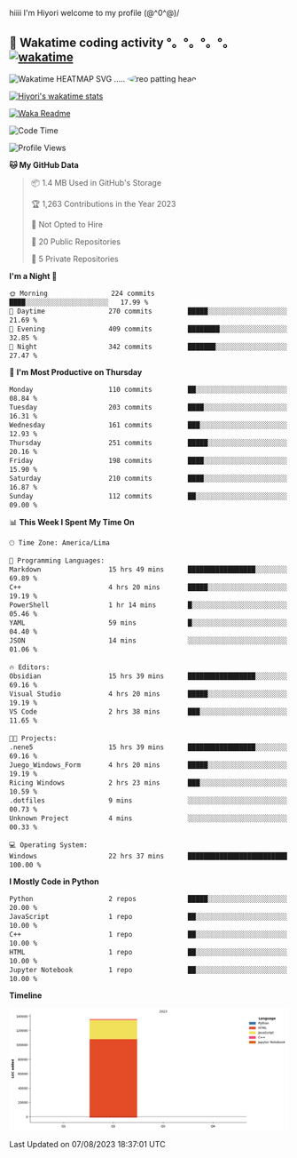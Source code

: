 hiiii I'm Hiyori welcome to my profile \(@^0^@)/

## 🦄 Wakatime coding activity °。°。°。°。[![wakatime](https://wakatime.com/badge/user/49dba2c5-26e1-43a7-9d07-e0f8613d1227.svg)](https://wakatime.com/@49dba2c5-26e1-43a7-9d07-e0f8613d1227) 
<img src="https://wakatime.com/share/@ziajoriii7/ef87015d-57e0-4afb-bb56-1a99a24ea312.svg" width="600" alt="Wakatime HEATMAP SVG"/> ..... <img src="https://i.postimg.cc/RFM2CQFY/reo-patting.webp" alt="reo patting head" width="200" style="border-radius: 50%;">

 [![Hiyori's wakatime stats](https://github-readme-stats.vercel.app/api/wakatime?username=ziajoriii7&theme=buefy&range=last_year&is_including_today=true&layout=compact&hide=markdown)](https://github.com/anuraghazra/github-readme-stats)
 

[![Waka Readme](https://github.com/hiyorijl/hiyorijl/actions/workflows/Waka%20Readme.yml/badge.svg)](https://github.com/hiyorijl/hiyorijl/actions/workflows/Waka%20Readme.yml)

<!--START_SECTION:waka-->
![Code Time](http://img.shields.io/badge/Code%20Time-273%20hrs%204%20mins-blue)

![Profile Views](http://img.shields.io/badge/Profile%20Views-1-blue)

**🐱 My GitHub Data** 

> 📦 1.4 MB Used in GitHub's Storage 
 > 
> 🏆 1,263 Contributions in the Year 2023
 > 
> 🚫 Not Opted to Hire
 > 
> 📜 20 Public Repositories 
 > 
> 🔑 5 Private Repositories 
 > 
**I'm a Night 🦉** 

```text
🌞 Morning                224 commits         ████░░░░░░░░░░░░░░░░░░░░░   17.99 % 
🌆 Daytime                270 commits         █████░░░░░░░░░░░░░░░░░░░░   21.69 % 
🌃 Evening                409 commits         ████████░░░░░░░░░░░░░░░░░   32.85 % 
🌙 Night                  342 commits         ███████░░░░░░░░░░░░░░░░░░   27.47 % 
```
📅 **I'm Most Productive on Thursday** 

```text
Monday                   110 commits         ██░░░░░░░░░░░░░░░░░░░░░░░   08.84 % 
Tuesday                  203 commits         ████░░░░░░░░░░░░░░░░░░░░░   16.31 % 
Wednesday                161 commits         ███░░░░░░░░░░░░░░░░░░░░░░   12.93 % 
Thursday                 251 commits         █████░░░░░░░░░░░░░░░░░░░░   20.16 % 
Friday                   198 commits         ████░░░░░░░░░░░░░░░░░░░░░   15.90 % 
Saturday                 210 commits         ████░░░░░░░░░░░░░░░░░░░░░   16.87 % 
Sunday                   112 commits         ██░░░░░░░░░░░░░░░░░░░░░░░   09.00 % 
```


📊 **This Week I Spent My Time On** 

```text
🕑︎ Time Zone: America/Lima

💬 Programming Languages: 
Markdown                 15 hrs 49 mins      █████████████████░░░░░░░░   69.89 % 
C++                      4 hrs 20 mins       █████░░░░░░░░░░░░░░░░░░░░   19.19 % 
PowerShell               1 hr 14 mins        █░░░░░░░░░░░░░░░░░░░░░░░░   05.46 % 
YAML                     59 mins             █░░░░░░░░░░░░░░░░░░░░░░░░   04.40 % 
JSON                     14 mins             ░░░░░░░░░░░░░░░░░░░░░░░░░   01.06 % 

🔥 Editors: 
Obsidian                 15 hrs 39 mins      █████████████████░░░░░░░░   69.16 % 
Visual Studio            4 hrs 20 mins       █████░░░░░░░░░░░░░░░░░░░░   19.19 % 
VS Code                  2 hrs 38 mins       ███░░░░░░░░░░░░░░░░░░░░░░   11.65 % 

🐱‍💻 Projects: 
.nene5                   15 hrs 39 mins      █████████████████░░░░░░░░   69.16 % 
Juego_Windows_Form       4 hrs 20 mins       █████░░░░░░░░░░░░░░░░░░░░   19.19 % 
Ricing Windows           2 hrs 23 mins       ███░░░░░░░░░░░░░░░░░░░░░░   10.59 % 
.dotfiles                9 mins              ░░░░░░░░░░░░░░░░░░░░░░░░░   00.73 % 
Unknown Project          4 mins              ░░░░░░░░░░░░░░░░░░░░░░░░░   00.33 % 

💻 Operating System: 
Windows                  22 hrs 37 mins      █████████████████████████   100.00 % 
```

**I Mostly Code in Python** 

```text
Python                   2 repos             █████░░░░░░░░░░░░░░░░░░░░   20.00 % 
JavaScript               1 repo              ██░░░░░░░░░░░░░░░░░░░░░░░   10.00 % 
C++                      1 repo              ██░░░░░░░░░░░░░░░░░░░░░░░   10.00 % 
HTML                     1 repo              ██░░░░░░░░░░░░░░░░░░░░░░░   10.00 % 
Jupyter Notebook         1 repo              ██░░░░░░░░░░░░░░░░░░░░░░░   10.00 % 
```



**Timeline**

![Lines of Code chart](https://raw.githubusercontent.com/hiyorijl/hiyorijl/main/assets/bar_graph.png)


 Last Updated on 07/08/2023 18:37:01 UTC
<!--END_SECTION:waka-->
